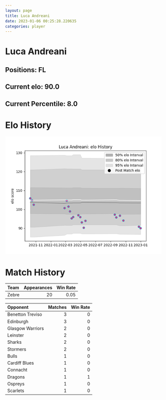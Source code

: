 ```yaml
---  
layout: page  
title: Luca Andreani  
date: 2023-01-06 00:25:28.220635  
categories: player  
---
```

# Luca Andreani

## Positions: FL

## Current elo: 90.0

## Current Percentile: 8.0

# Elo History


![elo history](history_LucaAndreani.png)
# Match History


| Team   |   Appearances |   Win Rate |
|:-------|--------------:|-----------:|
| Zebre  |            20 |       0.05 |

| Opponent         |   Matches |   Win Rate |
|:-----------------|----------:|-----------:|
| Benetton Treviso |         3 |          0 |
| Edinburgh        |         3 |          0 |
| Glasgow Warriors |         2 |          0 |
| Leinster         |         2 |          0 |
| Sharks           |         2 |          0 |
| Stormers         |         2 |          0 |
| Bulls            |         1 |          0 |
| Cardiff Blues    |         1 |          0 |
| Connacht         |         1 |          0 |
| Dragons          |         1 |          1 |
| Ospreys          |         1 |          0 |
| Scarlets         |         1 |          0 |